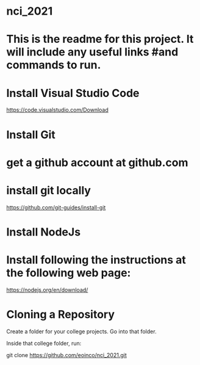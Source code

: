 # nci_2021
# This is the readme for this project. It will include any useful links #and commands to run.

# Install Visual Studio Code
https://code.visualstudio.com/Download

# Install Git
# get a github account at github.com

# install git locally

https://github.com/git-guides/install-git

# Install NodeJs
# Install following the instructions at the following web page:

https://nodejs.org/en/download/

# Cloning a Repository
Create a folder for your college projects. Go into that folder.

Inside that college folder, run:

git clone https://github.com/eoinco/nci_2021.git
